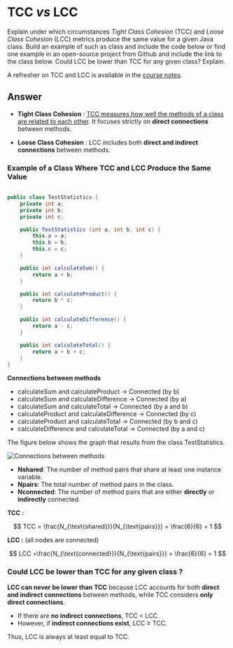 # TCC *vs* LCC

Explain under which circumstances *Tight Class Cohesion* (TCC) and *Loose Class Cohesion* (LCC) metrics produce the same value for a given Java class. Build an example of such as class and include the code below or find one example in an open-source project from Github and include the link to the class below. Could LCC be lower than TCC for any given class? Explain.

A refresher on TCC and LCC is available in the [course notes](https://oscarlvp.github.io/vandv-classes/#cohesion-graph).

## Answer

- **Tight Class Cohesion** : [TCC measures how well the methods of a class are related to each other](https://dcm.dev/docs/metrics/class/tight-class-cohesion/#:~:text=Measures%20how%20well%20the%20methods%20of%20a%20class%20are%20related%20to%20each%20other.). It focuses strictly on **direct connections** between methods.

- **Loose Class Cohesion** : LCC includes both **direct and indirect connections** between methods.

### Example of a Class Where TCC and LCC Produce the Same Value

```java

public class TestStatistics {
    private int a;   
    private int b; 
    private int c;

    public TestStatistics (int a, int b, int c) {
        this.a = a;
        this.b = b;
        this.c = c;
    }

    public int calculateSum() {
        return a + b;
    }

    public int calculateProduct() {
        return b * c; 
    }

    public int calculateDifference() {
        return a - c;
    }

    public int calculateTotal() {
        return a + b + c; 
    }
}

```
**Connections between methods**

- calculateSum and calculateProduct → Connected (by b)
- calculateSum and calculateDifference → Connected (by a)
- calculateSum and calculateTotal → Connected (by a and b)
- calculateProduct and calculateDifference → Connected (by c)
- calculateProduct and calculateTotal → Connected (by b and c)
- calculateDifference and calculateTotal → Connected (by a and c)

The figure below shows the graph that results from the class TestStatistics.

![Connections between methods](https://github.com/user-attachments/assets/59504cb4-423f-48e1-a3b9-1ca8a01c3e84)


- **Nshared**: The number of method pairs that share at least one instance variable.
- **Npairs**: The total number of method pairs in the class.
- **Nconnected**: The number of method pairs that are either **directly** or **indirectly** connected.
  
**TCC :**  

  $$
  TCC = \frac{N_{\text{shared}}}{N_{\text{pairs}}} = \frac{6}{6} = 1
  $$

**LCC :** (all nodes are connected)

  $$
  LCC =\frac{N_{\text{connected}}}{N_{\text{pairs}}} = \frac{6}{6} = 1 
  $$

### Could LCC be lower than TCC for any given class ?

**LCC can never be lower than TCC** because LCC accounts for both **direct and indirect connections** between methods, while TCC considers **only direct connections**.

- If there are **no indirect connections**, TCC = LCC.
- However, if **indirect connections exist**, LCC ≥ TCC.

Thus, LCC is always at least equal to TCC.






